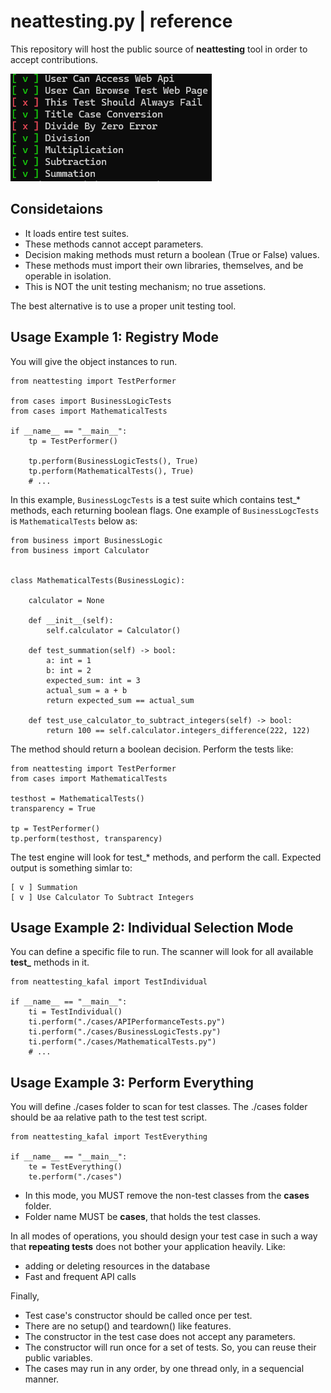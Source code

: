 # neattesting.py | reference
This repository will host the public source of **neattesting** tool in order to accept contributions.

![test-output](extras/screenshot.png)

## Considetaions

* It loads entire test suites.
* These methods cannot accept parameters.
* Decision making methods must return a boolean (True or False) values.
* These methods must import their own libraries, themselves, and be operable in isolation.
* This is NOT the unit testing mechanism; no true assetions.

The best alternative is to use a proper unit testing tool.

## Usage Example 1: Registry Mode

You will give the object instances to run.

```
from neattesting import TestPerformer

from cases import BusinessLogicTests
from cases import MathematicalTests

if __name__ == "__main__":
    tp = TestPerformer()

    tp.perform(BusinessLogicTests(), True)
    tp.perform(MathematicalTests(), True)
    # ...
```

In this example, `BusinessLogcTests` is a test suite which contains test_* methods, each returning boolean flags.
One example of `BusinessLogcTests` is `MathematicalTests` below as:

```
from business import BusinessLogic
from business import Calculator


class MathematicalTests(BusinessLogic):

    calculator = None

    def __init__(self):
        self.calculator = Calculator()

    def test_summation(self) -> bool:
        a: int = 1
        b: int = 2
        expected_sum: int = 3
        actual_sum = a + b
        return expected_sum == actual_sum

    def test_use_calculator_to_subtract_integers(self) -> bool:
        return 100 == self.calculator.integers_difference(222, 122)
```

The method should return a boolean decision. Perform the tests like:
```
from neattesting import TestPerformer
from cases import MathematicalTests

testhost = MathematicalTests()
transparency = True

tp = TestPerformer()
tp.perform(testhost, transparency)
```
The test engine will look for test_* methods, and perform the call.
Expected output is something simlar to:

```
[ v ] Summation
[ v ] Use Calculator To Subtract Integers
```

## Usage Example 2: Individual Selection Mode

You can define a specific file to run.
The scanner will look for all available **test_** methods in it.

```
from neattesting_kafal import TestIndividual

if __name__ == "__main__":
    ti = TestIndividual()
    ti.perform("./cases/APIPerformanceTests.py")
    ti.perform("./cases/BusinessLogicTests.py")
    ti.perform("./cases/MathematicalTests.py")
    # ...
```

## Usage Example 3: Perform Everything

You will define ./cases folder to scan for test classes.
The ./cases folder should be aa relative path to the test test script.

```
from neattesting_kafal import TestEverything

if __name__ == "__main__":
    te = TestEverything()
    te.perform("./cases")
```

* In this mode, you MUST remove the non-test classes from the **cases** folder.
* Folder name MUST be **cases**, that holds the test classes.

In all  modes of operations, you should design your test case in such a way
that __repeating tests__ does not bother your application heavily. Like:

* adding or deleting resources in the database
* Fast and frequent API calls

Finally,

* Test case's constructor should be called once per test.
* There are no setup() and teardown() like features.
* The constructor in the test case does not accept any parameters.
* The constructor will run once for a set of tests. So, you can reuse their public variables.
* The cases may run in any order, by one thread only, in a sequencial manner.